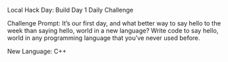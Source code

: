 Local Hack Day: Build Day 1 Daily Challenge

Challenge Prompt: It’s our first day, and what better way to say hello to the week than saying hello, world in a new language? Write code to say hello, world in any programming language that you’ve never used before. 


New Language: C++
